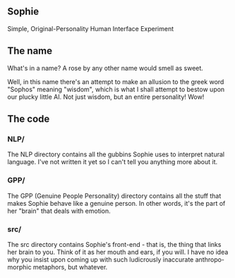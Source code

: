 ## Sophie
Simple, Original-Personality Human Interface Experiment

## The name
What's in a name?  A rose by any other name would smell as sweet.

Well, in this name there's an attempt to make an allusion to the greek word 
"Sophos" meaning "wisdom", which is what I shall attempt to bestow upon our 
plucky little AI.  Not just wisdom, but an entire personality!  Wow!

## The code
### NLP/
The NLP directory contains all the gubbins Sophie uses to interpret natural
language.  I've not written it yet so I can't tell you anything more about it.

### GPP/
The GPP (Genuine People Personality) directory contains all the stuff that
makes Sophie behave like a genuine person.  In other words, it's the part of
her "brain" that deals with emotion.

### src/
The src directory contains Sophie's front-end - that is, the thing that links
her brain to you.  Think of it as her mouth and ears, if you will.  I have no
idea why you insist upon coming up with such ludicrously inaccurate anthropo-
morphic metaphors, but whatever.
